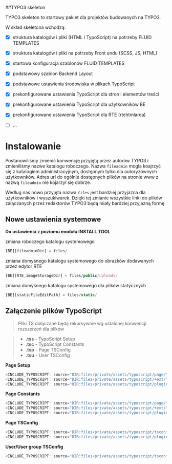 ##TYPO3 skeleton

TYPO3 skeleton to startowy pakiet dla projektów budowanych na TYPO3.

W skład skeletona wchodzą:

- [x] struktura katalogów i pliki (HTML i TypoScript) na potrzeby FLUID TEMPLATES
- [x] struktura katalogów i pliki na potrzeby Front endu (SCSS, JS, HTML)
- [x] startowa konfiguracja szablonów FLUID TEMPLATES
- [x] podstawowy szablon Backend Layout
- [x] podstawowe ustawienia środowiska w plikach TypoScript
- [x] prekonfigurowane ustawienia TypoScript dla stron i elementów treści
- [x] prekonfigurowane ustawienia TypoScript dla użytkowników BE
- [x] prekonfigurowane ustawienia TypoScript dla RTE (rtehtmlarea)
- [ ] ...



Instalowanie
=====

Postanowiliśmy zmienić konwencję przyjętą przez autorów TYPO3 i zmieniliśmy nazwe katalogu roboczego.
Nazwa `fileadmin` mogła koajrzyć się z katalogiem administracyjnym, dostępnym tylko dla autoryzownych
użytkownków. Adres url do ogólnie dostępnych plików na stronie www z nazwą `fileadmin` nie kojarzył się dobrze.

Według nas nowo przyjęta nazwa *`files`* jest bardziej przyjazna dla użytkowników i wyszukiwarek.
Dzięki tej zmianie wszystkie linki do plików załączanych przez redaktorów TYPO3 będą miały
bardziej przyjazną formę.



Nowe ustawienia systemowe
-----

**Do ustawienia z poziomu modułu INSTALL TOOL**

zmiana roboczego katalogu systemowego
```javascript
[BE][fileadminDir] = files/
```

zmiana domyśnego katalogu systemowego do obrazków dodawanych przez edytor RTE
```javascript
[BE][RTE_imageStorageDir] = files/public/uploads/
```

zmiana domyśnego katalogu systemowego dla plików statycznych
```javascript
[BE][staticFileEditPath] = files/static/
```


Załączenie plików TypoScript
-----

> Pliki TS dołączane będą rekursywnie wg ustalonej konwencji rozszerzeń dla plików

> - **.tss** - TypoScript Setup
> - **.tsc** - TypoScript Constants
> - **.tsp** - Page TSConfig
> - **.tsu** - User TSConfig

**Page Setup**

```javascript
<INCLUDE_TYPOSCRIPT: source="DIR:files/private/assets/typoscript/page/" extensions="tss">
<INCLUDE_TYPOSCRIPT: source="DIR:files/private/assets/typoscript/+ext/" extensions="tss">
<INCLUDE_TYPOSCRIPT: source="DIR:files/private/assets/typoscript/plugins/" extensions="tss">
```

**Page Constants**

```javascript
<INCLUDE_TYPOSCRIPT: source="DIR:files/private/assets/typoscript/page/" extensions="tsc">
<INCLUDE_TYPOSCRIPT: source="DIR:files/private/assets/typoscript/+ext/" extensions="tsc">
<INCLUDE_TYPOSCRIPT: source="DIR:files/private/assets/typoscript/plugins/" extensions="tsc">
```

**Page TSConfig**

```javascript
<INCLUDE_TYPOSCRIPT: source="DIR:files/private/assets/typoscript/tsconfig_page/" extensions="tsp">
<INCLUDE_TYPOSCRIPT: source="DIR:files/private/assets/typoscript/plugins/news/" extensions="tsp">
```

**User/User group TSConfig**

```javascript
<INCLUDE_TYPOSCRIPT: source="DIR:files/private/assets/typoscript/tsconfig_user/" extensions="tsu">
```